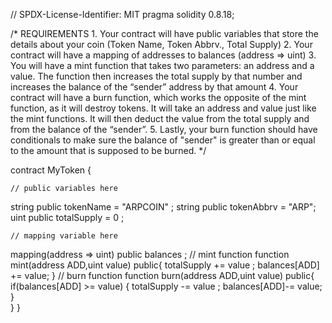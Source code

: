 // SPDX-License-Identifier: MIT
pragma solidity 0.8.18;

/*
       REQUIREMENTS
    1. Your contract will have public variables that store the details about your coin (Token Name, Token Abbrv., Total Supply)
    2. Your contract will have a mapping of addresses to balances (address => uint)
    3. You will have a mint function that takes two parameters: an address and a value. 
       The function then increases the total supply by that number and increases the balance 
       of the “sender” address by that amount
    4. Your contract will have a burn function, which works the opposite of the mint function, as it will destroy tokens. 
       It will take an address and value just like the mint functions. It will then deduct the value from the total supply 
       and from the balance of the “sender”.
    5. Lastly, your burn function should have conditionals to make sure the balance of "sender" is greater than or equal 
       to the amount that is supposed to be burned.
*/

contract MyToken {

    // public variables here
  string public tokenName = "ARPCOIN" ;
  string public tokenAbbrv = "ARP";
  uint public totalSupply = 0 ;

    // mapping variable here
   mapping(address => uint) public balances ;
    // mint function
  function mint(address ADD,uint value) public{
    totalSupply += value ;
    balances[ADD] += value;
  }
    // burn function
  function burn(address ADD,uint value) public{
    if(balances[ADD] >= value) {
      totalSupply -= value ;
      balances[ADD]-= value;
    }  
  }
}
